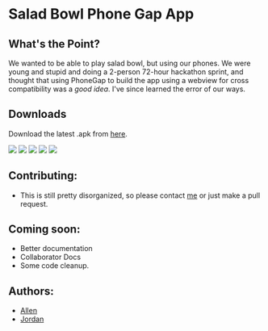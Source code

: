 # Salad Bowl Phone Gap App

## What's the Point?
We wanted to be able to play salad bowl, but using our phones. We were young and stupid and doing a 2-person 72-hour hackathon sprint, and thought that using PhoneGap to build the app using a webview for cross compatibility was a *good idea*. I've since learned the error of our ways.  

## Downloads
Download the latest .apk from [here](https://build.phonegap.com/apps/3158719/share).

<img src=https://build.phonegap.com/apps/3158719/badge/2010412052/version.svg />

<img src=https://build.phonegap.com/apps/3158719/badge/2010412052.svg />

<img src=https://build.phonegap.com/apps/3158719/badge/2010412052/ios.svg />

<img src=https://build.phonegap.com/apps/3158719/badge/2010412052/android.svg />

<img src=https://build.phonegap.com/apps/3158719/badge/2010412052/winphone.svg />

## Contributing:
* This is still pretty disorganized, so please contact [me](https://github.com/allen-n) or just make a pull request.

## Coming soon:
* Better documentation
* Collaborator Docs
* Some code cleanup.

## Authors:
* [Allen](https://github.com/allen-n)
* [Jordan](https://www.behance.net/jordansturner)
